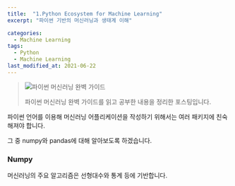 ```yaml
---
title:  "1.Python Ecosystem for Machine Learning"
excerpt: "파이썬 기반의 머신러닝과 생태계 이해"

categories:
  - Machine Learning
tags:
  - Python
  - Machine Learning
last_modified_at: 2021-06-22
---
```


>![파이썬 머신러닝 완벽 가이드](https://user-images.githubusercontent.com/76269316/122906446-1fa9c000-d38d-11eb-9cab-1eb7e347a1e6.png)
>
>파이썬 머신러닝 완벽 가이드를 읽고 공부한 내용을 정리한 포스팅입니다.



파이썬 언어를 이용해 머신러닝 어플리케이션을 작성하기 위해서는 여러 패키지에 친숙해져야 합니다.

그 중 numpy와 pandas에 대해 알아보도록 하겠습니다.



### Numpy

머신러닝의 주요 알고리즘은 선형대수와 통계 등에 기반합니다.
